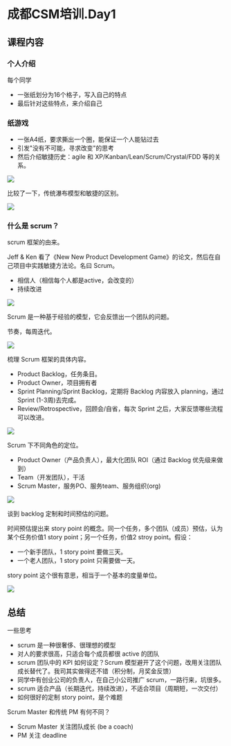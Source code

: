 # 成都CSM培训.Day1

## 课程内容

### 个人介绍

每个同学

 * 一张纸划分为16个格子，写入自己的特点
 * 最后针对这些特点，来介绍自己


### 纸游戏

 * 一张A4纸，要求撕出一个圈，能保证一个人能钻过去
 * 引发"没有不可能，寻求改变"的思考
 * 然后介绍敏捷历史：agile 和 XP/Kanban/Lean/Scrum/Crystal/FDD 等的关系。

![](2018_04_13_scrum_master_day_1/image_01.png)

比较了一下，传统瀑布模型和敏捷的区别。

![](2018_04_13_scrum_master_day_1/image_02.png)


### 什么是 scrum？

scrum 框架的由来。

Jeff & Ken 看了《New New Product Development Game》的论文，然后在自己项目中实践敏捷方法论。名曰 Scrum。

 * 相信人（相信每个人都是active，会改变的）
 * 持续改进

![](2018_04_13_scrum_master_day_1/image_03.png)

Scrum 是一种基于经验的模型，它会反馈出一个团队的问题。

节奏，每周迭代。

![](2018_04_13_scrum_master_day_1/image_04.png)

梳理 Scrum 框架的具体内容。

 * Product Backlog，任务条目。
 * Product Owner，项目拥有者
 * Sprint Planning/Sprint Backlog，定期将 Backlog 内容放入 planning，通过 Sprint (1-3周)去完成。
 * Review/Retrospective，回顾会/自省，每次 Sprint 之后，大家反馈哪些流程可以改进。

![](2018_04_13_scrum_master_day_1/image_05.png)

Scrum 下不同角色的定位。

 * Product Owner（产品负责人），最大化团队 ROI（通过 Backlog 优先级来做到）
 * Team（开发团队），干活
 * Scrum Master，服务PO、服务team、服务组织(org)

![](2018_04_13_scrum_master_day_1/image_06.png)

谈到 backlog 定制和时间预估的问题。

时间预估提出来 story point 的概念。同一个任务，多个团队（成员）预估，认为某个任务价值1 story point；另一个任务，价值2 stroy point。假设：

 * 一个新手团队，1 story point 要做三天。
 * 一个老人团队，1 story point 只需要做一天。

story point 这个很有意思，相当于一个基本的度量单位。

![](2018_04_13_scrum_master_day_1/image_07.png)


## 总结

一些思考

 * scrum 是一种很奢侈、很理想的模型
 * 对人的要求很高，只适合每个成员都很 active 的团队
 * scrum 团队中的 KPI 如何设定？Scrum 模型避开了这个问题，改用关注团队成长替代了。我司其实做得还不错（积分制，月奖金反馈）
 * 同学中有创业公司的负责人，在自己小公司推广 scrum，一路行来，坑很多。
 * scrum 适合产品（长期迭代，持续改进），不适合项目（周期短，一次交付）
 * 如何很好的定制 story point，是个难题

Scrum Master 和传统 PM 有何不同？

 * Scrum Master 关注团队成长 (be a coach)
 * PM 关注 deadline
